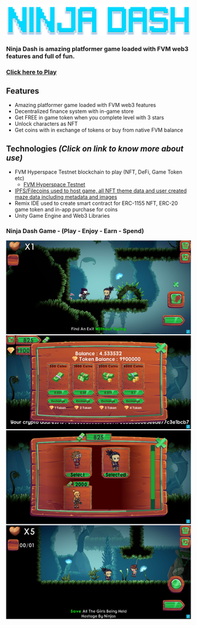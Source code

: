![](NinjaDash/Assets/Used%20Assets/ui/ninjstitle.png)



### Ninja Dash is amazing platformer game loaded with FVM web3 features and full of fun.

### [Click here to Play](https://bafybeig37hyc7qgekkm6m724p72mehunxm3cgyndi27mgtvruc2xwgfsuu.ipfs.gateway.valist.io/)

## Features
- Amazing platformer game loaded with FVM web3 features
- Decentralized finance system with in-game store
- Get FREE in game token when you complete level with 3 stars
- Unlock characters as NFT
- Get coins with in exchange of tokens or buy from native FVM balance


## Technologies  ***(Click on link to know more about use)***
- FVM Hyperspace Testnet blockchain to play (NFT, DeFi, Game Token etc)
  * [FVM Hyperspace Testnet](https://github.com/NinjaDash/NinjaDash/blob/main/FVMTestnet.md)
- [IPFS/Filecoins used to host game, all NFT theme data and user created maze data including metadata and images](https://github.com/MetaPuzzleGame/MetaPuzzleGameSource/blob/main/NFT.Storage(IPFS-Filecoin).md)
- Remix IDE used to create smart contract for ERC-1155 NFT, ERC-20 game token and in-app purchase for coins
- Unity Game Engine and Web3 Libraries

### Ninja Dash Game - (Play - Enjoy - Earn - Spend)
![Ninja Dash Game](NinjaDash/ImageAssets/Screenshot_7.jpg)
![Ninja Dash Game](NinjaDash/ImageAssets/Screenshot_6.jpg)
![Ninja Dash Game](NinjaDash/ImageAssets/Screenshot_5.jpg)
![Ninja Dash Game](NinjaDash/ImageAssets/Screenshot_4.jpg)

